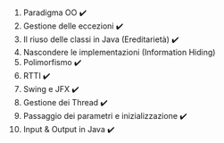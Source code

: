 1. Paradigma OO ✔️
2. Gestione delle eccezioni ✔️
3. Il riuso delle classi in Java (Ereditarietà) ✔️
4. Nascondere le implementazioni (Information Hiding)
5. Polimorfismo ✔️
6. RTTI ✔️
7. Swing e JFX ✔️
8. Gestione dei Thread ✔️
9. Passaggio dei parametri e inizializzazione ✔️
10. Input & Output in Java ✔️